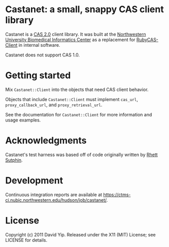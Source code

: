 Castanet: a small, snappy CAS client library
============================================

Castanet is a [CAS 2.0](http://www.jasig.org/cas/protocol) client library.  It
was built at the [Northwestern University Biomedical Informatics
Center](http://www.nucats.northwestern.edu/clinical-research-resources/data-collection-biomedical-informatics-and-nubic/bioinformatics-overview.html)
as a replacement for [RubyCAS-Client](https://github.com/gunark/rubycas-client) in internal software.

Castanet does not support CAS 1.0.

Getting started
===============

Mix `Castanet::Client` into the objects that need CAS client behavior.

Objects that include `Castanet::Client` must implement `cas_url`,
`proxy_callback_url`, and `proxy_retrieval_url`.

See the documentation for `Castanet::Client` for more information and usage
examples.

Acknowledgments
===============

Castanet's test harness was based off of code originally written by [Rhett
Sutphin](mailto:rhett@detailedbalance.net).

Development
===========

Continuous integration reports are available at
https://ctms-ci.nubic.northwestern.edu/hudson/job/castanet/.

License
=======

Copyright (c) 2011 David Yip.  Released under the X11 (MIT) License; see LICENSE
for details.
